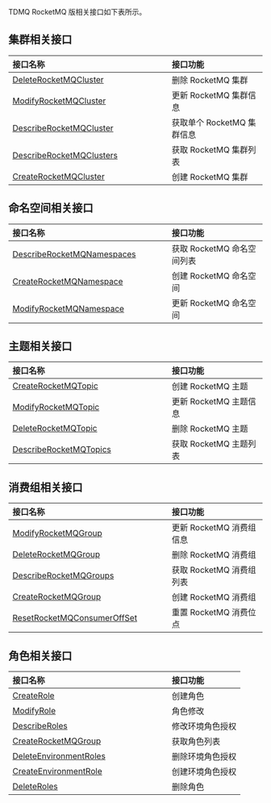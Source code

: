 TDMQ RocketMQ 版相关接口如下表所示。

<style>
table th:nth-of-type(1) {
width: 300px;        
}
</style>

## 集群相关接口

| 接口名称                                                     | 接口功能                 |
| :----------------------------------------------------------- | :----------------------- |
| [DeleteRocketMQCluster](https://intl.cloud.tencent.com/document/api/1110/44106)  | 删除 RocketMQ 集群         |
| [ModifyRocketMQCluster](https://intl.cloud.tencent.com/document/api/1110/44098) | 更新 RocketMQ 集群信息     |
| [DescribeRocketMQCluster](https://intl.cloud.tencent.com/document/api/1110/44103) | 获取单个 RocketMQ 集群信息 |
| [DescribeRocketMQClusters](https://intl.cloud.tencent.com/document/api/1110/44102) | 获取 RocketMQ 集群列表     |
| [CreateRocketMQCluster](https://intl.cloud.tencent.com/document/api/1110/44110) | 创建 RocketMQ 集群         |

## 命名空间相关接口

| 接口名称                                                     | 接口功能                 |
| :----------------------------------------------------------- | :----------------------- |
| [DescribeRocketMQNamespaces](https://intl.cloud.tencent.com/document/api/1110/44100) | 获取 RocketMQ 命名空间列表 |
| [CreateRocketMQNamespace](https://intl.cloud.tencent.com/document/api/1110/44108) | 创建 RocketMQ 命名空间     |
| [ModifyRocketMQNamespace](https://intl.cloud.tencent.com/document/api/1110/44096) | 更新 RocketMQ 命名空间     |

## 主题相关接口

| 接口名称                                                     | 接口功能             |
| :----------------------------------------------------------- | :------------------- |
| [CreateRocketMQTopic](https://intl.cloud.tencent.com/document/api/1110/44107) | 创建 RocketMQ 主题     |
| [ModifyRocketMQTopic](https://intl.cloud.tencent.com/document/api/1110/44095) | 更新 RocketMQ 主题信息 |
| [DeleteRocketMQTopic](https://intl.cloud.tencent.com/document/api/1110/44104) | 删除 RocketMQ 主题     |
| [DescribeRocketMQTopics](https://intl.cloud.tencent.com/document/api/1110/44099) | 获取 RocketMQ 主题列表 |

## 消费组相关接口

| 接口名称                                                     | 接口功能               |
| :----------------------------------------------------------- | :--------------------- |
| [ModifyRocketMQGroup](https://intl.cloud.tencent.com/document/api/1110/44097) | 更新 RocketMQ 消费组信息 |
| [DeleteRocketMQGroup](https://intl.cloud.tencent.com/document/api/1110/44105) | 删除 RocketMQ 消费组     |
| [DescribeRocketMQGroups](https://intl.cloud.tencent.com/document/api/1110/44101) | 获取 RocketMQ 消费组列表 |
| [CreateRocketMQGroup](https://intl.cloud.tencent.com/document/api/1110/44109) | 创建 RocketMQ 消费组     |
| [ResetRocketMQConsumerOffSet](https://intl.cloud.tencent.com/document/product/1110/46786) | 重置 RocketMQ 消费位点     |

## 角色相关接口

| 接口名称                                                     | 接口功能         |
| :----------------------------------------------------------- | :--------------- |
| [CreateRole](https://intl.cloud.tencent.com/document/product/1110/44139) | 创建角色         |
| [ModifyRole](https://intl.cloud.tencent.com/document/product/1110/44134) | 角色修改         |
| [DescribeRoles](https://intl.cloud.tencent.com/document/product/1110/44136) | 修改环境角色授权 |
| [CreateRocketMQGroup](https://intl.cloud.tencent.com/document/product/1110/44109) | 获取角色列表     |
| [DeleteEnvironmentRoles](https://intl.cloud.tencent.com/document/product/1110/44138) | 删除环境角色授权 |
| [CreateEnvironmentRole](https://intl.cloud.tencent.com/document/product/1110/44140) | 创建环境角色授权 |
| [DeleteRoles](https://intl.cloud.tencent.com/document/product/1110/44137) | 删除角色         |

